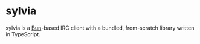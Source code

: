 # sylvia

sylvia is a [Bun](https://bun.sh)-based IRC client with a bundled, from-scratch library written in TypeScript.

